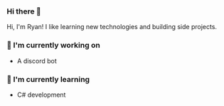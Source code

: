 ### Hi there 👋

Hi, I'm Ryan! I like learning new technologies and building side projects.

### 🔭 I'm currently working on
- A discord bot

### 🌱 I'm currently learning
- C# development
